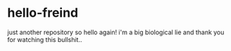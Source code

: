 # hello-freind
just another repository
so hello again!
i'm a big biological lie 
and thank you for watching this bullshit..
